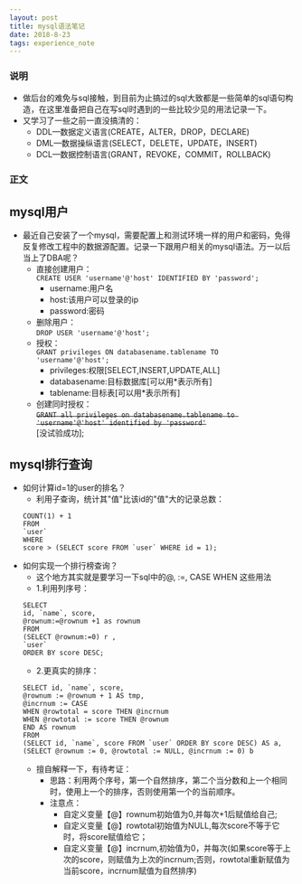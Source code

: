 ```yaml
---
layout: post
title: mysql语法笔记
date: 2018-8-23
tags: experience_note
---
```

### 说明
- 做后台的难免与sql接触，到目前为止搞过的sql大致都是一些简单的sql语句构造，在这里准备把自己在写sql时遇到的一些比较少见的用法记录一下。
- 又学习了一些之前一直没搞清的：
	- DDL—数据定义语言(CREATE，ALTER，DROP，DECLARE)
	- DML—数据操纵语言(SELECT，DELETE，UPDATE，INSERT)
	- DCL—数据控制语言(GRANT，REVOKE，COMMIT，ROLLBACK)

### 正文
## mysql用户
- 最近自己安装了一个mysql，需要配置上和测试环境一样的用户和密码，免得反复修改工程中的数据源配置。记录一下跟用户相关的mysql语法。万一以后当上了DBA呢？
	- 直接创建用户：<br>
	```CREATE USER 'username'@'host' IDENTIFIED BY 'password';```
		- username:用户名
		- host:该用户可以登录的ip
		- password:密码
	- 删除用户：<br>
	```DROP USER 'username'@'host';```
	- 授权：<br>
	```GRANT privileges ON databasename.tablename TO 'username'@'host';```
		- privileges:权限[SELECT,INSERT,UPDATE,ALL]
		- databasename:目标数据库[可以用*表示所有]
		- tablename:目标表[可以用*表示所有]
	- 创建同时授权：<br>
	~~```GRANT all privileges on databasename.tablename to 'username'@'host' identified by 'password'```~~<br>[没试验成功];

## mysql排行查询
- 如何计算id=1的user的排名？
	- 利用子查询，统计其"值"比该id的"值"大的记录总数：
	```SELECT
	COUNT(1) + 1
	FROM
	`user`
	WHERE
	score > (SELECT score FROM `user` WHERE id = 1);
	 ```
- 如何实现一个排行榜查询？
	- 这个地方其实就是要学习一下sql中的@, :=, CASE WHEN 这些用法
	- 1.利用列序号：
	```
	SELECT
	id, `name`, score,
	@rownum:=@rownum +1 as rownum
	FROM
	(SELECT @rownum:=0) r ,
	`user`
	ORDER BY score DESC;
	 ```
	- 2.更真实的排序：
	```
	SELECT id, `name`, score,
	@rownum := @rownum + 1 AS tmp, 
	@incrnum := CASE 
	WHEN @rowtotal = score THEN @incrnum 
	WHEN @rowtotal := score THEN @rownum 
	END AS rownum 
	FROM 
	(SELECT id, `name`, score FROM `user` ORDER BY score DESC) AS a,
	(SELECT @rownum := 0, @rowtotal := NULL, @incrnum := 0) b
	```
	- 擅自解释一下，有待考证：
		- 思路：利用两个序号，第一个自然排序，第二个当分数和上一个相同时，使用上一个的排序，否则使用第一个的当前顺序。
		- 注意点：
			- 自定义变量【@】rownum初始值为0,并每次+1后赋值给自己;
			- 自定义变量【@】rowtotal初始值为NULL,每次score不等于它时，将score赋值给它；
			- 自定义变量【@】incrnum,初始值为0，并每次(如果score等于上次的score，则赋值为上次的incrnum;否则，rowtotal重新赋值为当前score，incrnum赋值为自然排序)